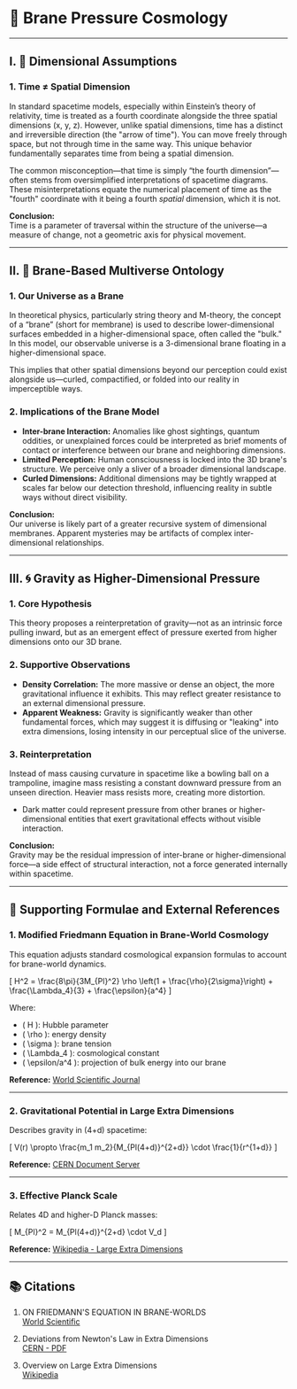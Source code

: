 # 🧭 Brane Pressure Cosmology

---

## I. 🧱 Dimensional Assumptions

### 1. Time ≠ Spatial Dimension

In standard spacetime models, especially within Einstein’s theory of relativity, time is treated as a fourth coordinate alongside the three spatial dimensions (x, y, z). However, unlike spatial dimensions, time has a distinct and irreversible direction (the "arrow of time"). You can move freely through space, but not through time in the same way. This unique behavior fundamentally separates time from being a spatial dimension.

The common misconception—that time is simply “the fourth dimension”—often stems from oversimplified interpretations of spacetime diagrams. These misinterpretations equate the numerical placement of time as the "fourth" coordinate with it being a fourth *spatial* dimension, which it is not.

**Conclusion:**  
Time is a parameter of traversal within the structure of the universe—a measure of change, not a geometric axis for physical movement.

---

## II. 🧠 Brane-Based Multiverse Ontology

### 1. Our Universe as a Brane

In theoretical physics, particularly string theory and M-theory, the concept of a “brane” (short for membrane) is used to describe lower-dimensional surfaces embedded in a higher-dimensional space, often called the "bulk." In this model, our observable universe is a 3-dimensional brane floating in a higher-dimensional space.

This implies that other spatial dimensions beyond our perception could exist alongside us—curled, compactified, or folded into our reality in imperceptible ways.

### 2. Implications of the Brane Model

- **Inter-brane Interaction:** Anomalies like ghost sightings, quantum oddities, or unexplained forces could be interpreted as brief moments of contact or interference between our brane and neighboring dimensions.
- **Limited Perception:** Human consciousness is locked into the 3D brane's structure. We perceive only a sliver of a broader dimensional landscape.
- **Curled Dimensions:** Additional dimensions may be tightly wrapped at scales far below our detection threshold, influencing reality in subtle ways without direct visibility.

**Conclusion:**  
Our universe is likely part of a greater recursive system of dimensional membranes. Apparent mysteries may be artifacts of complex inter-dimensional relationships.

---

## III. 🌀 Gravity as Higher-Dimensional Pressure

### 1. Core Hypothesis

This theory proposes a reinterpretation of gravity—not as an intrinsic force pulling inward, but as an emergent effect of pressure exerted from higher dimensions onto our 3D brane.

### 2. Supportive Observations

- **Density Correlation:** The more massive or dense an object, the more gravitational influence it exhibits. This may reflect greater resistance to an external dimensional pressure.
- **Apparent Weakness:** Gravity is significantly weaker than other fundamental forces, which may suggest it is diffusing or "leaking" into extra dimensions, losing intensity in our perceptual slice of the universe.

### 3. Reinterpretation

Instead of mass causing curvature in spacetime like a bowling ball on a trampoline, imagine mass resisting a constant downward pressure from an unseen direction. Heavier mass resists more, creating more distortion.

- Dark matter could represent pressure from other branes or higher-dimensional entities that exert gravitational effects without visible interaction.

**Conclusion:**  
Gravity may be the residual impression of inter-brane or higher-dimensional force—a side effect of structural interaction, not a force generated internally within spacetime.

---

## 🔬 Supporting Formulae and External References

### 1. Modified Friedmann Equation in Brane-World Cosmology

This equation adjusts standard cosmological expansion formulas to account for brane-world dynamics.

\[
H^2 = \frac{8\pi}{3M_{Pl}^2} \rho \left(1 + \frac{\rho}{2\sigma}\right) + \frac{\Lambda_4}{3} + \frac{\epsilon}{a^4}
\]

Where:
- \( H \): Hubble parameter
- \( \rho \): energy density
- \( \sigma \): brane tension
- \( \Lambda_4 \): cosmological constant
- \( \epsilon/a^4 \): projection of bulk energy into our brane

**Reference:** [World Scientific Journal](https://worldscientific.com/doi/abs/10.1142/S0217751X02013393)

---

### 2. Gravitational Potential in Large Extra Dimensions

Describes gravity in (4+d) spacetime:

\[
V(r) \propto \frac{m_1 m_2}{M_{Pl(4+d)}^{2+d}} \cdot \frac{1}{r^{1+d}}
\]

**Reference:** [CERN Document Server](https://cds.cern.ch/record/388062/files/9905417.pdf)

---

### 3. Effective Planck Scale

Relates 4D and higher-D Planck masses:

\[
M_{Pl}^2 = M_{Pl(4+d)}^{2+d} \cdot V_d
\]

**Reference:** [Wikipedia - Large Extra Dimensions](https://en.wikipedia.org/wiki/Large_extra_dimensions)

---

## 📚 Citations

1. ON FRIEDMANN'S EQUATION IN BRANE-WORLDS  
   [World Scientific](https://worldscientific.com/doi/abs/10.1142/S0217751X02013393)

2. Deviations from Newton's Law in Extra Dimensions  
   [CERN - PDF](https://cds.cern.ch/record/388062/files/9905417.pdf)

3. Overview on Large Extra Dimensions  
   [Wikipedia](https://en.wikipedia.org/wiki/Large_extra_dimensions)
